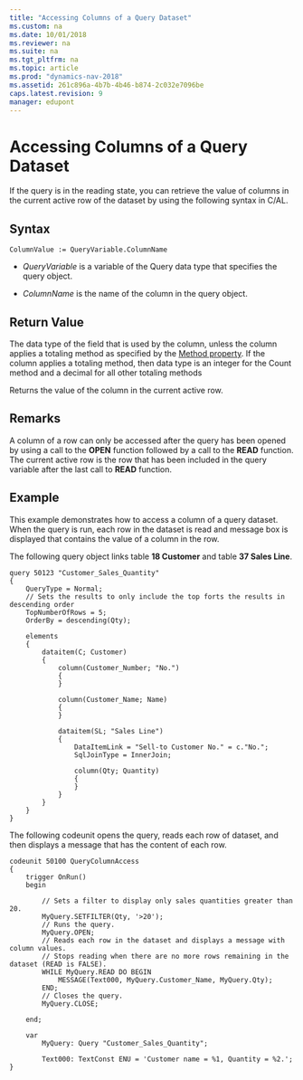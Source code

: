 ```yaml
---
title: "Accessing Columns of a Query Dataset"
ms.custom: na
ms.date: 10/01/2018
ms.reviewer: na
ms.suite: na
ms.tgt_pltfrm: na
ms.topic: article
ms.prod: "dynamics-nav-2018"
ms.assetid: 261c896a-4b7b-4b46-b874-2c032e7096be
caps.latest.revision: 9
manager: edupont
---
```

# Accessing Columns of a Query Dataset
If the query is in the reading state, you can retrieve the value of columns in the current active row of the dataset by using the following syntax in C/AL.  

## Syntax  

```  
ColumnValue := QueryVariable.ColumnName  
```  

-   *QueryVariable* is a variable of the Query data type that specifies the query object.  

-   *ColumnName* is the name of the column in the query object.  

## Return Value

 The data type of the field that is used by the column, unless the column applies a totaling method as specified by the [Method property](properties/devenv-method-property.md). If the column applies a totaling method, then data type is an integer for the Count method and a decimal for all other totaling methods  

 Returns the value of the column in the current active row.  

## Remarks  
 A column of a row can only be accessed after the query has been opened by using a call to the **OPEN** function followed by a call to the **READ** function. The current active row is the row that has been included in the query variable after the last call to **READ** function.  

## Example  
This example demonstrates how to access a column of a query dataset. When the query is run, each row in the dataset is read and message box is displayed that contains the value of a column in the row.  

The following query object links table **18 Customer** and table **37 Sales Line**.
  
```
query 50123 "Customer_Sales_Quantity"
{
    QueryType = Normal;
    // Sets the results to only include the top forts the results in descending order
    TopNumberOfRows = 5;
    OrderBy = descending(Qty);

    elements
    {
        dataitem(C; Customer)
        {
            column(Customer_Number; "No.")
            {
            }

            column(Customer_Name; Name)
            {
            }

            dataitem(SL; "Sales Line")
            {
                DataItemLink = "Sell-to Customer No." = c."No.";
                SqlJoinType = InnerJoin;

                column(Qty; Quantity)
                {
                }
            }
        }
    }
}
```

The following codeunit opens the query, reads each row of dataset, and then displays a message that has the content of each row.

```  
codeunit 50100 QueryColumnAccess
{
    trigger OnRun()
    begin

        // Sets a filter to display only sales quantities greater than 20.  
        MyQuery.SETFILTER(Qty, '>20');
        // Runs the query.  
        MyQuery.OPEN;
        // Reads each row in the dataset and displays a message with column values.  
        // Stops reading when there are no more rows remaining in the dataset (READ is FALSE).  
        WHILE MyQuery.READ DO BEGIN
            MESSAGE(Text000, MyQuery.Customer_Name, MyQuery.Qty);
        END;
        // Closes the query.  
        MyQuery.CLOSE;

    end;

    var
        MyQuery: Query "Customer_Sales_Quantity";

        Text000: TextConst ENU = 'Customer name = %1, Quantity = %2.';
}
```
